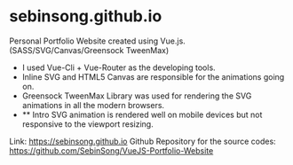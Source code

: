 # sebinsong.github.io
Personal Portfolio Website created using Vue.js. (SASS/SVG/Canvas/Greensock TweenMax)

- I used Vue-Cli + Vue-Router as the developing tools.
- Inline SVG and HTML5 Canvas are responsible for the animations going on.
- Greensock TweenMax Library was used for rendering the SVG animations in all the modern browsers.
- ** Intro SVG animation is rendered well on mobile devices but not responsive to the viewport resizing.

Link: https://sebinsong.github.io
Github Repository for the source codes: https://github.com/SebinSong/VueJS-Portfolio-Website

